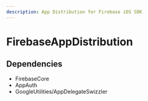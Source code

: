 ```yaml
---
description: App Distribution for Firebase iOS SDK
---
```


# FirebaseAppDistribution

## Dependencies

* FirebaseCore
* AppAuth
* GoogleUtilities/AppDelegateSwizzler

